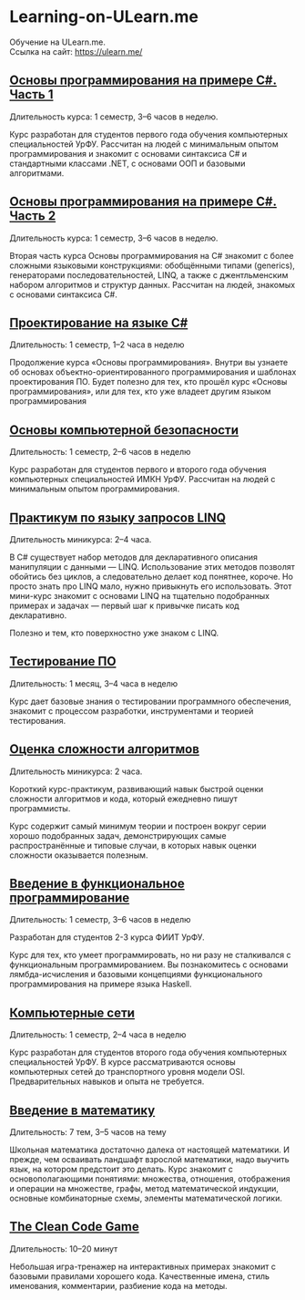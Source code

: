 # Learning-on-ULearn.me
Обучение на ULearn.me.<br>
Ссылка на сайт: https://ulearn.me/

## [Основы программирования на примере C#. Часть 1](https://ulearn.me/Course/BasicProgramming)
Длительность курса: 1 семестр, 3–6 часов в неделю.

Курс разработан для студентов первого года обучения компьютерных специальностей УрФУ. Рассчитан на людей с минимальным опытом программирования и знакомит с основами синтаксиса C# и стандартными классами .NET, с основами ООП и базовыми алгоритмами.

## [Основы программирования на примере C#. Часть 2](https://ulearn.me/Course/BasicProgramming2)
Длительность курса: 1 семестр, 3–6 часов в неделю.

Вторая часть курса Основы программирования на C# знакомит с более сложными языковыми конструкциями: обобщёнными типами (generics), генераторами последовательностей, LINQ, а также с джентльменским набором алгоритмов и структур данных. Рассчитан на людей, знакомых с основами синтаксиса C#.

## [Проектирование на языке C#](https://ulearn.me/Course/CS2)
Длительность: 1 семестр, 1–2 часа в неделю

Продолжение курса «Основы программирования». Внутри вы узнаете об основах объектно-ориентированного программирования и шаблонах проектирования ПО. Будет полезно для тех, кто прошёл курс «Основы программирования», или для тех, кто уже владеет другим языком программирования

## [Основы компьютерной безопасности](https://ulearn.me/Course/HackerDom)
Длительность: 1 семестр, 2–6 часов в неделю

Курс разработан для студентов первого и второго года обучения компьютерных специальностей ИМКН УрФУ. Рассчитан на людей с минимальным опытом программирования.

## [Практикум по языку запросов LINQ](https://ulearn.me/Course/Linq)
Длительность миникурса: 2–4 часа.

В C# существует набор методов для декларативного описания манипуляции с данными — LINQ. Использование этих методов позволят обойтись без циклов, а следовательно делает код понятнее, короче. Но просто знать про LINQ мало, нужно привыкнуть его использовать. Этот мини-курс знакомит с основами LINQ на тщательно подобранных примерах и задачах — первый шаг к привычке писать код декларативно.

Полезно и тем, кто поверхностно уже знаком с LINQ. 

## [Тестирование ПО](https://ulearn.me/Course/Testing-2022)
Длительность: 1 месяц, 3–4 часа в неделю

Курс дает базовые знания о тестировании программного обеспечения, знакомит с процессом разработки, инструментами и теорией тестирования.

## [Оценка сложности алгоритмов](https://ulearn.me/Course/Complexity)
Длительность миникурса: 2 часа.

Короткий курс-практикум, развивающий навык быстрой оценки сложности алгоритмов и кода, который ежедневно пишут программисты.

Курс содержит самый минимум теории и построен вокруг серии хорошо подобранных задач, демонстрирующих самые распространённые и типовые случаи, в которых навык оценки сложности оказывается полезным.

## [Введение в функциональное программирование](https://ulearn.me/Course/fpintroduction)
Длительность: 1 семестр, 3–6 часов в неделю

Разработан для студентов 2-3 курса ФИИТ УрФУ.

Курс для тех, кто умеет программировать, но ни разу не сталкивался с функциональным программированием. Вы познакомитесь с основами лямбда-исчисления и базовыми концепциями функционального программирования на примере языка Haskell.

## [Компьютерные сети](https://ulearn.me/Course/Networks)
Длительность: 1 семестр, 2–4 часа в неделю

Курс разработан для студентов второго года обучения компьютерных специальностей УрФУ. В курсе рассматриваются основы компьютерных сетей до транспортного уровня модели OSI. Предварительных навыков и опыта не требуется.

## [Введение в математику](https://ulearn.me/Course/math)
Длительность: 7 тем, 3–5 часов на тему

Школьная математика достаточно далека от настоящей математики. И прежде, чем осваивать ландшафт взрослой математики, надо выучить язык, на котором предстоит это делать. Курс знакомит с основополагающими понятиями: множества, отношения, отображения и операции на множестве, графы, метод математической индукции, основные комбинаторные схемы, элементы математической логики.

## [The Clean Code Game](https://cleancodegame.github.io)
Длительность: 10–20 минут

Небольшая игра-тренажер на интерактивных примерах знакомит с базовыми правилами хорошего кода. Качественные имена, стиль именования, комментарии, разбиение кода на методы.
